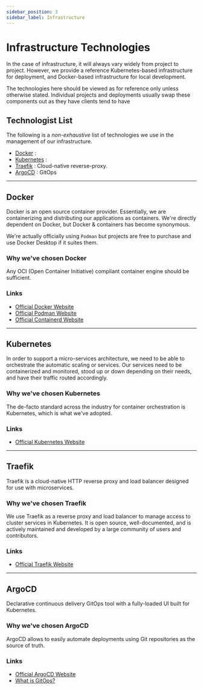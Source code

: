 ```yaml
---
sidebar_position: 3
sidebar_label: Infrastructure
---
```


# Infrastructure Technologies

In the case of infrastructure, it will always vary widely from project to project. However, we provide a reference
Kubernetes-based infrastructure for deployment, and Docker-based infrastructure for local development.

The technologies here should be viewed as for reference only unless otherwise stated. Individual projects and
deployments usually swap these components out as they have clients tend to have

## Technologist List

The following is a _non-exhaustive_ list of technologies we use in the management of our infrastructure.

-   [Docker](#docker) :
-   [Kubernetes](#kubernetes) :
-   [Traefik](#traefik) : Cloud-native reverse-proxy.
-   [ArgoCD](#argocd) : GitOps

---

## Docker

Docker is an open source container provider. Essentially, we are containerizing and distributing our applications
as containers. We're directly dependent on Docker, but Docker & containers has become synonymous.

We're actually officially using `Podman` but projects are free to purchase and use Docker Desktop if it suites them.

### Why we've chosen Docker

Any OCI (Open Container Initiative) compliant container engine should be sufficient.

### Links

-   [Official Docker Website](https://www.docker.com/)
-   [Official Podman Website](https://podman.io/)
-   [Official Containerd Website](https://containerd.io/)

---

## Kubernetes

In order to support a micro-services architecture, we need to be able to orchestrate the automatic scaling or services.
Our services need to be containerized and monitored, stood up or down depending on their needs, and have their traffic
routed accordingly.

### Why we've chosen Kubernetes

The de-facto standard across the industry for container orchestration is Kubernetes, which is what we've adopted.

### Links

-   [Official Kubernetes Website](https://kubernetes.io/)

---

## Traefik

Traefik is a cloud-native HTTP reverse proxy and load balancer designed for use with microservices.

### Why we've chosen Traefik

We use Traefik as a reverse proxy and load balancer to manage access to cluster services in Kubernetes. It is open
source, well-documented, and is actively maintained and developed by a large community of users and contributors.

### Links

-   [Official Traefik Website](https://doc.traefik.io/traefik/providers/kubernetes-ingress/)

---

## ArgoCD

Declarative continuous delivery GitOps tool with a fully-loaded UI built for Kubernetes.

### Why we've chosen ArgoCD

ArgoCD allows to easily automate deployments using Git repositories as the source of truth.

### Links

-   [Official ArgoCD Website](https://argoproj.github.io/cd/)
-   [What is GitOps?](https://about.gitlab.com/topics/gitops/)
